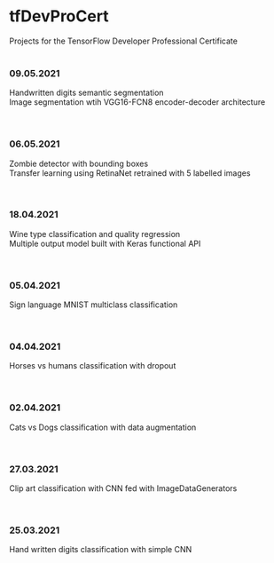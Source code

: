 # tfDevProCert
Projects for the TensorFlow Developer Professional Certificate
<br/><br/>
### 09.05.2021
Handwritten digits semantic segmentation<br/>
Image segmentation wtih VGG16-FCN8 encoder-decoder architecture<br/>
<br/><br/>
### 06.05.2021
Zombie detector with bounding boxes<br/>
Transfer learning using RetinaNet retrained with 5 labelled images<br/>
<br/><br/>
### 18.04.2021
Wine type classification and quality regression<br/>
Multiple output model built with Keras functional API<br/>
<br/><br/>
### 05.04.2021
Sign language MNIST multiclass classification<br/>
<br/><br/>
### 04.04.2021
Horses vs humans classification with dropout<br/>
<br/><br/>
### 02.04.2021
Cats vs Dogs classification with data augmentation<br/>
<br/><br/>
### 27.03.2021
Clip art classification with CNN fed with ImageDataGenerators<br/>
<br/><br/>
### 25.03.2021
Hand written digits classification with simple CNN<br/>
